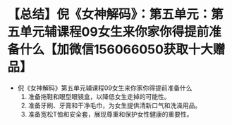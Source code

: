 # 【总结】倪《女神解码》：第五单元：第五单元辅课程09女生来你家你得提前准备什么【加微信156066050获取十大赠品】

-   倪《女神解码》第五单元辅课程09女生来你家你得提前准备什么
    1.  准备拖鞋和眼型眼镜盒，以降低女生走掉的可能性。
    2.  准备牙刷、牙膏和干净毛巾，为女生提供清新口气和洗澡用品。
    3.  准备宽松T恤和安全套，展现尊重和保护女性健康的重要性。